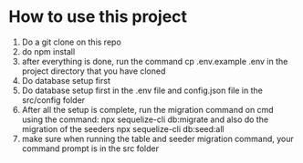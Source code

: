 # How to use this project
1. Do a git clone on this repo
2. do npm install
3. after everything is done, run the command cp .env.example .env in the project directory that you have cloned
4. Do database setup first 
5. Do database setup first in the .env file and config.json file in the src/config folder
6. After all the setup is complete, run the migration command on cmd using the command: npx sequelize-cli db:migrate and also do the migration of the seeders npx sequelize-cli db:seed:all
7. make sure when running the table and seeder migration command, your command prompt is in the src folder
